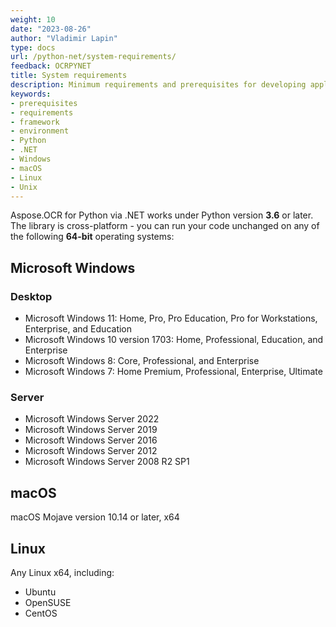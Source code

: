 ```yaml
---
weight: 10
date: "2023-08-26"
author: "Vladimir Lapin"
type: docs
url: /python-net/system-requirements/
feedback: OCRPYNET
title: System requirements
description: Minimum requirements and prerequisites for developing applications with Aspose.OCR for Python via .NET.
keywords:
- prerequisites
- requirements
- framework
- environment
- Python
- .NET
- Windows
- macOS
- Linux
- Unix
---
```


Aspose.OCR for Python via .NET works under Python version **3.6** or later. The library is cross-platform - you can run your code unchanged on any of the following **64-bit** operating systems:

## Microsoft Windows

### Desktop

- Microsoft Windows 11: Home, Pro, Pro Education, Pro for Workstations, Enterprise, and Education
- Microsoft Windows 10 version 1703: Home, Professional, Education, and Enterprise
- Microsoft Windows 8: Core, Professional, and Enterprise
- Microsoft Windows 7: Home Premium, Professional, Enterprise, Ultimate

### Server

- Microsoft Windows Server 2022
- Microsoft Windows Server 2019
- Microsoft Windows Server 2016
- Microsoft Windows Server 2012
- Microsoft Windows Server 2008 R2 SP1

## macOS

macOS Mojave version 10.14 or later, x64

## Linux

Any Linux x64, including:

- Ubuntu
- OpenSUSE
- CentOS
